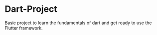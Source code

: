 # Dart-Project
Basic project to learn the fundamentals of dart and get ready to use the Flutter framework.
